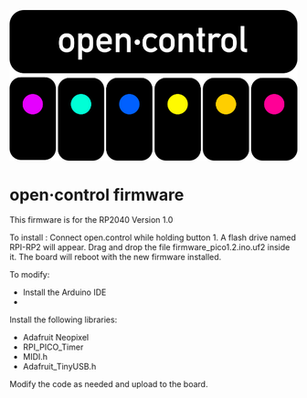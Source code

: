 ![open.control](https://github.com/KBLiveSolutions/open.control/blob/main/assets/images/logo_big.png)


# open·control firmware

This firmware is for the RP2040
Version 1.0

To install :
Connect open.control while holding button 1.
A flash drive named RPI-RP2 will appear.
Drag and drop the file firmware_pico1.2.ino.uf2 inside it. The board will reboot with the new firmware installed.

To modify:
- Install the Arduino IDE
- 
Install the following libraries:
- Adafruit Neopixel 
- RPI_PICO_Timer
- MIDI.h
- Adafruit_TinyUSB.h

Modify the code as needed and upload to the board.



